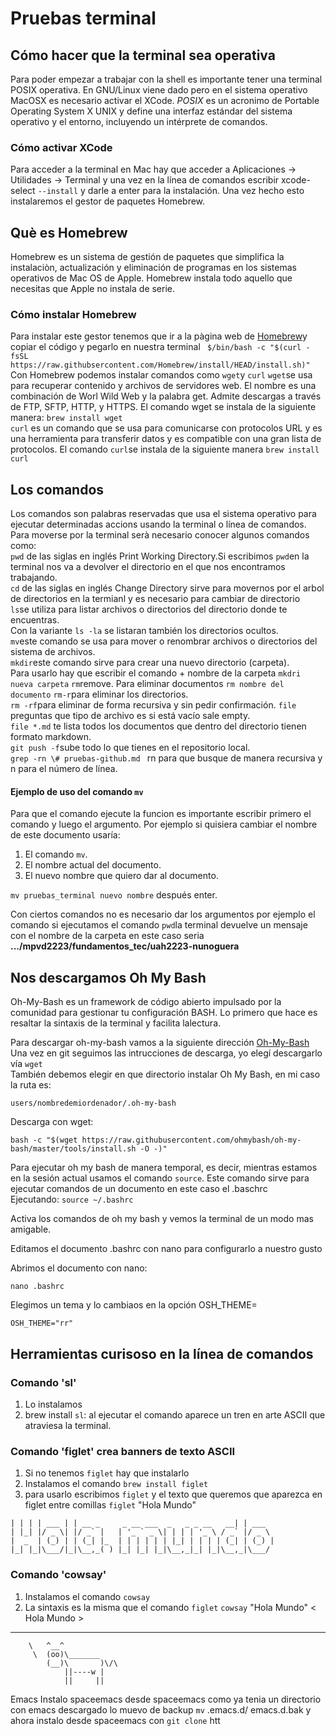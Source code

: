 # Pruebas terminal
## Cómo hacer que la terminal sea operativa 
Para poder empezar a trabajar con la shell es importante tener una terminal POSIX operativa. En GNU/Linux viene dado pero en el sistema operativo MacOSX es necesario activar el XCode. 
*POSIX* es un acronimo de Portable Operating System X UNIX y define una interfaz estándar del sistema operativo y el entorno, incluyendo un intérprete de comandos. 
### Cómo activar XCode
Para acceder a la terminal en Mac hay que acceder a Aplicaciones -> Utilidades -> Terminal y una vez en la línea de comandos escribir xcode-select `--install` y darle a enter para la instalación. Una vez hecho esto instalaremos el gestor de paquetes Homebrew.

## Què es Homebrew
Homebrew es un sistema de gestión de paquetes que simplifica la instalaciòn, actualización y eliminación de programas en los sistemas operativos de Mac OS de Apple. Homebrew instala todo aquello que necesitas que Apple no instala de serie. 

### Cómo instalar Homebrew
Para instalar este gestor tenemos que ir a la pàgina web de [Homebrew](https://brew.sh/index_es)y copiar el código y pegarlo en nuestra terminal ` $/bin/bash -c "$(curl -fsSL https://raw.githubsercontent.com/Homebrew/install/HEAD/install.sh)"`
Con Homebrew podemos instalar comandos como `wget`y `curl`
`wget`se usa para recuperar contenido y archivos de servidores web. El nombre es una combinación de Worl Wild Web y la palabra get. Admite descargas a través de FTP, SFTP, HTTP, y HTTPS. El comando wget se instala de la siguiente manera: `brew install wget`  
`curl` es un comando que se usa para comunicarse con protocolos URL y es una herramienta para transferir datos y es compatible con una gran lista de protocolos. El comando `curl`se instala de la siguiente manera `brew install curl` 

## Los comandos
Los comandos son palabras reservadas que usa el sistema operativo para ejecutar determinadas accions usando la terminal o línea de comandos. Para moverse por la terminal serà necesario conocer algunos comandos como:   
`pwd` de las siglas en inglés Print Working Directory.Si escribimos `pwd`en la terminal nos va a devolver el directorio en el que nos encontramos trabajando.   
`cd` de las siglas en inglés Change Directory sirve para movernos por el arbol de directorios en la termianl y es necesario para cambiar de directorio   
`ls`se utiliza para listar archivos o directorios del directorio donde te encuentras.  
 Con la variante `ls -la` se listaran también los directorios ocultos.  
`mv`este comando se usa para mover o renombrar archivos o directorios del sistema de archivos.  
`mkdir`este comando sirve para crear una nuevo directorio (carpeta).  
Para usarlo hay que escribir el comando + nombre de la carpeta `mkdri nueva carpeta`
`rm`remove.  Para eliminar  documentos `rm nombre del documento`
`rm-r`para eliminar los directorios.   
`rm -rf`para eliminar de forma recursiva y sin pedir confirmación. 
`file` preguntas que tipo de archivo es si está vacío sale empty.  
`file *.md` te lista todos los documentos que dentro del directorio tienen formato markdown.  
`git push -f`sube todo lo que tienes en el repositorio local.  
`grep -rn \# pruebas-github.md ` rn para que busque de manera recursiva y n para el número de línea.

#### Ejemplo de uso del comando `mv`
Para que el comando ejecute la funcion es importante escribir primero el comando y  luego el argumento. Por ejemplo si quisiera cambiar el nombre de este documento usaría: 
1. El comando `mv`. 
2. El nombre actual del documento. 
3. El nuevo nombre que quiero dar al documento.   


`mv pruebas_terminal nuevo nombre` después enter.  

Con ciertos comandos no es necesario dar los argumentos por ejemplo el comando si ejecutamos el comando `pwd`la terminal devuelve un mensaje  con el nombre de la carpeta  en este caso seria **.../mpvd2223/fundamentos_tec/uah2223-nunoguera**
 

## Nos descargamos Oh My Bash 
Oh-My-Bash es un framework de código abierto impulsado por la comunidad para gestionar tu configuración BASH. Lo primero que hace es resaltar la sintaxis de la terminal y facilita lalectura. 

Para descargar oh-my-bash vamos a la siguiente dirección [Oh-My-Bash](https://ohmybash.nntoan.com/)
Una vez en git seguimos las intrucciones de descarga, yo elegí descargarlo vía `wget`  
También debemos elegir en que directorio instalar Oh My Bash, en mi caso la ruta es: 

`users/nombredemiordenador/.oh-my-bash`   


Descarga con wget:

`bash -c "$(wget https://raw.githubusercontent.com/ohmybash/oh-my-bash/master/tools/install.sh -O -)"`

Para ejecutar  oh my bash de manera temporal, es decir, mientras estamos en la sesión actual usamos el comando `source`. Este comando sirve para ejecutar comandos de un documento en este caso el .baschrc  
Ejecutando:
`source ~/.bashrc`

Activa los comandos de oh my bash y vemos la terminal de un modo mas amigable.  

Editamos el documento .bashrc con nano para configurarlo a nuestro gusto  

Abrimos el documento con nano:  
 
`nano .bashrc`

Elegimos un tema y lo cambiaos en la opción OSH_THEME=

`OSH_THEME="rr"`
 

## Herramientas curisoso en la línea de comandos 
### Comando 'sl'
1. Lo instalamos
2. brew install `sl`: al ejecutar el comando aparece un tren en arte ASCII que atraviesa la terminal.
### Comando 'figlet' crea banners de texto ASCII
1. Si no tenemos `figlet` hay que instalarlo
2. Instalamos el comando `brew install figlet`
3. para usarlo escribimos `figlet` y el texto que queremos que aparezca en figlet entre comillas `figlet` "Hola Mundo"

```
| | | | ___ | | __ _     _ __ ___  _   _ _ __   __| | ___
| |_| |/ _ \| |/ _` |   | '_ ` _ \| | | | '_ \ / _` |/ _ \ 
|  _  | (_) | | (_| |_  | | | | | | |_| | | | | (_| | (_) |
|_| |_|\___/|_|\__,_( ) |_| |_| |_|\__,_|_| |_|\__,_|\___/ 
```

### Comando 'cowsay'
1. Instalamos el comando `cowsay`
2. La sintaxis es la misma que el comando `figlet` `cowsay` "Hola Mundo"
< Hola Mundo >
 ------------ 
        \   ^__^
         \  (oo)\_______
            (__)\       )\/\
                ||----w |
                ||     ||


Emacs 
Instalo spaceemacs desde spaceemacs
como ya tenia un directorio con emacs descargado lo muevo de backup `mv` .emacs.d/ emacs.d.bak
y ahora instalo desde spaceemacs con `git clone` htt

